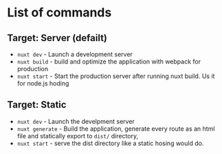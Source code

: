 # List of commands

## Target: Server (defailt)

- `nuxt dev` - Launch a development server
- `nuxt build` - build and optimize the application with webpack for production
- `nuxt start` - Start the production server after running nuxt build. Us it for
  node.js hoding

## Target: Static

- `nuxt dev` - Launch the develpment server
- `nuxt generate` - Build the application, generate every route as an html file
  and statically export to `dist/` directory,
- `nuxt start` - serve the dist directory like a static hosing would do.
